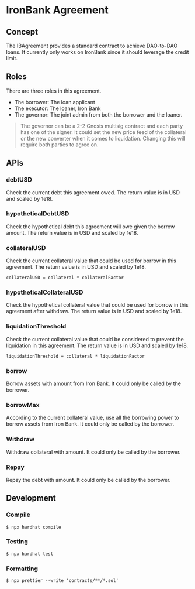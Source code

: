 # IronBank Agreement

## Concept

The IBAgreement provides a standard contract to achieve DAO-to-DAO loans. It currently only works on IronBank since it should leverage the credit limit.

## Roles

There are three roles in this agreement.

* The borrower: The loan applicant
* The executor: The loaner, Iron Bank
* The governor: The joint admin from both the borrower and the loaner.

> The governor can be a 2-2 Gnosis multisig contract and each party has one of the signer. It could set the new price feed of the collateral or the new converter when it comes to liquidation. Changing this will require both parties to agree on.

## APIs

### debtUSD

Check the current debt this agreement owed. The return value is in USD and scaled by 1e18.

### hypotheticalDebtUSD

Check the hypothetical debt this agreement will owe given the borrow amount. The return value is in USD and scaled by 1e18.

### collateralUSD

Check the current collateral value that could be used for borrow in this agreement. The return value is in USD and scaled by 1e18.

```
collateralUSD = collateral * collateralFactor
```

### hypotheticalCollateralUSD

Check the hypothetical collateral value that could be used for borrow in this agreement after withdraw. The return value is in USD and scaled by 1e18.

### liquidationThreshold

Check the current collateral value that could be considered to prevent the liquidation in this agreement. The return value is in USD and scaled by 1e18.

```
liquidationThreshold = collateral * liquidationFactor
```

### borrow

Borrow assets with amount from Iron Bank. It could only be called by the borrower.

### borrowMax

According to the current collateral value, use all the borrowing power to borrow assets from Iron Bank. It could only be called by the borrower.

### Withdraw

Withdraw collateral with amount. It could only be called by the borrower.

### Repay

Repay the debt with amount. It could only be called by the borrower.

## Development

### Compile

```
$ npx hardhat compile
```

### Testing

```
$ npx hardhat test
```

### Formatting

```
$ npx prettier --write 'contracts/**/*.sol'
```
